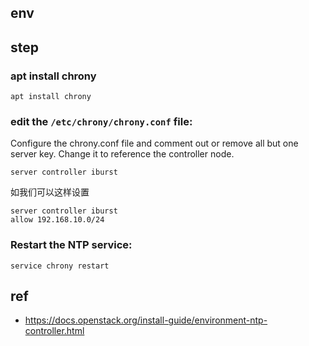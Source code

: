 

## env

## step

### apt install chrony
```shell
apt install chrony
```

### edit the `/etc/chrony/chrony.conf` file:

Configure the chrony.conf file and comment out or remove all but one server key. Change it to reference the controller node.

```text
server controller iburst
```

如我们可以这样设置

```text
server controller iburst
allow 192.168.10.0/24
```

### Restart the NTP service:

```shell
service chrony restart
```

## ref

- https://docs.openstack.org/install-guide/environment-ntp-controller.html
